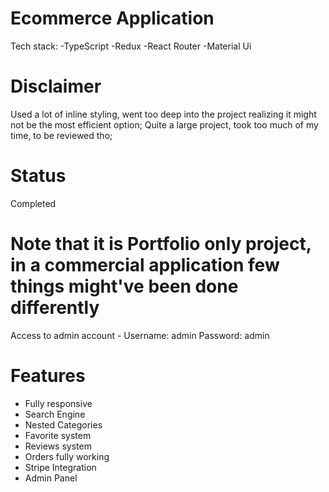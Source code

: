 # Ecommerce Application
Tech stack:
-TypeScript
-Redux
-React Router
-Material Ui

# Disclaimer
Used a lot of inline styling, went too deep into the project realizing it might not be the most efficient option;
Quite a large project, took too much of my time, to be reviewed tho;

# Status
Completed

# Note that it is Portfolio only project, in a commercial application few things might've been done differently
Access to admin account - 
Username: admin
Password: admin

# Features
- Fully responsive
- Search Engine
- Nested Categories
- Favorite system
- Reviews system
- Orders fully working
- Stripe Integration
- Admin Panel
